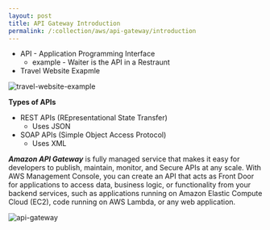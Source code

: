 ```yaml
---
layout: post
title: API Gateway Introduction
permalink: /:collection/aws/api-gateway/introduction
---
```


- API - Application Programming Interface
    - example - Waiter is the API in a Restraunt
- Travel Website Exapmle

![travel-website-example]({{site.cdn}}/aws/serverless/travel-website-example.png)

**Types of APIs**
- REST APIs (REpresentational State Transfer)
    - Uses JSON
- SOAP APIs (Simple Object Access Protocol)
    - Uses XML

***Amazon API Gateway*** is fully managed service that makes it easy for developers to publish, maintain, monitor, and Secure APIs at any scale. With AWS Management Console, you can create an API that acts as Front Door for applications to access data, business logic, or functionality from your backend services, such as applications running on Amazon Elastic Compute Cloud (EC2), code running on AWS Lambda, or any web application.

![api-gateway]({{site.cdn}}/aws/serverless/api-gateway.png)
